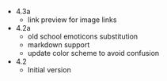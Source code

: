 * 4.3a
  - link preview for image links
* 4.2a
  - old school emoticons substitution
  - markdown support 
  - update color scheme to avoid confusion
* 4.2 
  - Initial version